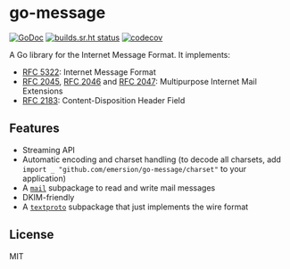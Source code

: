 # go-message

[![GoDoc](https://godoc.org/github.com/emersion/go-message?status.svg)](https://godoc.org/github.com/emersion/go-message)
[![builds.sr.ht status](https://builds.sr.ht/~emersion/go-message/commits.svg)](https://builds.sr.ht/~emersion/go-message/commits?)
[![codecov](https://codecov.io/gh/emersion/go-message/branch/master/graph/badge.svg)](https://codecov.io/gh/emersion/go-message)

A Go library for the Internet Message Format. It implements:

* [RFC 5322]: Internet Message Format
* [RFC 2045], [RFC 2046] and [RFC 2047]: Multipurpose Internet Mail Extensions
* [RFC 2183]: Content-Disposition Header Field

## Features

* Streaming API
* Automatic encoding and charset handling (to decode all charsets, add
  `import _ "github.com/emersion/go-message/charset"` to your application)
* A [`mail`](https://godoc.org/github.com/emersion/go-message/mail) subpackage
  to read and write mail messages
* DKIM-friendly
* A [`textproto`](https://godoc.org/github.com/emersion/go-message/textproto)
  subpackage that just implements the wire format

## License

MIT

[RFC 5322]: https://tools.ietf.org/html/rfc5322
[RFC 2045]: https://tools.ietf.org/html/rfc2045
[RFC 2046]: https://tools.ietf.org/html/rfc2046
[RFC 2047]: https://tools.ietf.org/html/rfc2047
[RFC 2183]: https://tools.ietf.org/html/rfc2183

